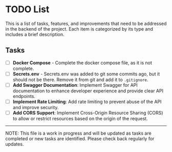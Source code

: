 # TODO List

This is a list of tasks, features, and improvements that need to be addressed in the backend of the project. Each item is categorized by its type and includes a brief description.

## Tasks

- [ ] **Docker Compose** - Complete the docker compose file, as it is not complete.
- [ ] **Secrets.env** - Secrets.env was added to git some commits ago, but it should not be there. Remove it from git and add it to `.gitignore`.
- [ ] **Add Swagger Documentation**: Implement Swagger for API documentation to enhance developer experience and provide clear API endpoints.
- [ ] **Implement Rate Limiting**: Add rate limiting to prevent abuse of the API and improve security.
- [ ] **Add CORS Support**: Implement Cross-Origin Resource Sharing (CORS) to allow or restrict resources based on the origin of the request.

---

NOTE: This file is a work in progress and will be updated as tasks are completed or new tasks are identified. Please check back regularly for updates.
